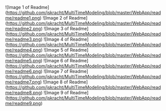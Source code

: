 ![Image 1 of Readme]
(https://github.com/jskracht/MultiTimeModeling/blob/master/WebApp/readme/readme1.png)
![Image 2 of Readme]
(https://github.com/jskracht/MultiTimeModeling/blob/master/WebApp/readme/readme2.png)
![Image 3 of Readme]
(https://github.com/jskracht/MultiTimeModeling/blob/master/WebApp/readme/readme3.png)
![Image 4 of Readme]
(https://github.com/jskracht/MultiTimeModeling/blob/master/WebApp/readme/readme4.png)
![Image 5 of Readme]
(https://github.com/jskracht/MultiTimeModeling/blob/master/WebApp/readme/readme5.png)
![Image 6 of Readme]
(https://github.com/jskracht/MultiTimeModeling/blob/master/WebApp/readme/readme6.png)
![Image 7 of Readme]
(https://github.com/jskracht/MultiTimeModeling/blob/master/WebApp/readme/readme7.png)
![Image 8 of Readme]
(https://github.com/jskracht/MultiTimeModeling/blob/master/WebApp/readme/readme8.png)
![Image 9 of Readme]
(https://github.com/jskracht/MultiTimeModeling/blob/master/WebApp/readme/readme9.png)

